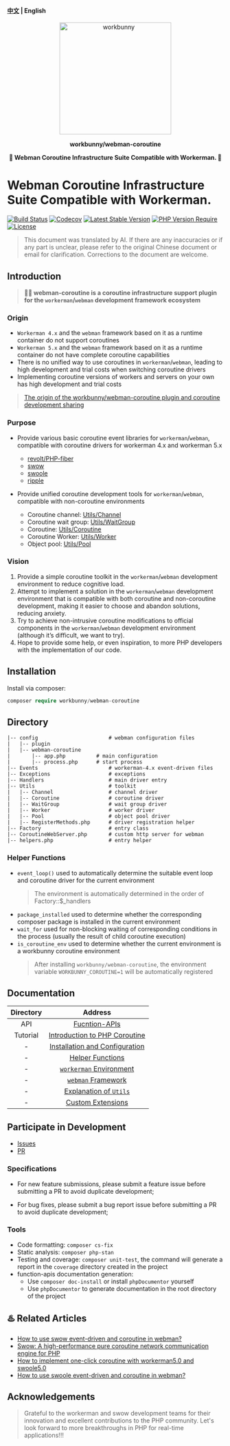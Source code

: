 #### [中文](README.md) | English

<p align="center"><img width="260px" src="https://chaz6chez.cn/images/workbunny-logo.png" alt="workbunny"></p>

**<p align="center">workbunny/webman-coroutine</p>**

**<p align="center">🐇 Webman Coroutine Infrastructure Suite Compatible with Workerman. 🐇</p>**

# Webman Coroutine Infrastructure Suite Compatible with Workerman.

[![Build Status](https://github.com/workbunny//webman-coroutine/actions/workflows/CI.yml/badge.svg)](https://github.com/workbunny//webman-coroutine/actions)
[![Codecov](https://codecov.io/github/workbunny/webman-coroutine/branch/main/graph/badge.svg)](https://codecov.io/github/workbunny/webman-coroutine)
[![Latest Stable Version](https://badgen.net/packagist/v/workbunny//webman-coroutine/latest)](https://github.com/workbunny//webman-coroutine/releases)
[![PHP Version Require](https://badgen.net/packagist/php/workbunny//webman-coroutine)](https://github.com/workbunny//webman-coroutine/blob/main/composer.json)
[![License](https://badgen.net/packagist/license/workbunny//webman-coroutine)](https://github.com/workbunny//webman-coroutine/blob/main/LICENSE)

> This document was translated by AI. 
> If there are any inaccuracies or if any part is unclear, please refer to the original Chinese document or email for clarification. 
> Corrections to the document are welcome.

## Introduction

> **🚀🐇 webman-coroutine is a coroutine infrastructure support plugin for the `workerman`/`webman` development framework ecosystem**

### Origin

- `Workerman 4.x` and the `webman` framework based on it as a runtime container do not support coroutines
- `Workerman 5.x` and the `webman` framework based on it as a runtime container do not have complete coroutine capabilities
- There is no unified way to use coroutines in `workerman`/`webman`, leading to high development and trial costs when switching coroutine drivers
- Implementing coroutine versions of workers and servers on your own has high development and trial costs

> [The origin of the workbunny/webman-coroutine plugin and coroutine development sharing](https://www.workerman.net/a/1769)

### Purpose

- Provide various basic coroutine event libraries for `workerman`/`webman`, compatible with coroutine drivers for workerman 4.x and workerman 5.x
  - [revolt/PHP-fiber](https://github.com/revoltphp/event-loop)
  - [swow](https://github.com/swow/swow)
  - [swoole](https://github.com/swoole/swoole-src)
  - [ripple](https://github.com/cloudtay/ripple)

- Provide unified coroutine development tools for `workerman`/`webman`, compatible with non-coroutine environments
  - Coroutine channel: [Utils/Channel](https://github.com/workbunny/webman-coroutine/tree/main/src/Utils/Channel)
  - Coroutine wait group: [Utils/WaitGroup](https://github.com/workbunny/webman-coroutine/tree/main/src/Utils/WaitGroup)
  - Coroutine: [Utils/Coroutine](https://github.com/workbunny/webman-coroutine/tree/main/src/Utils/Coroutine)
  - Coroutine Worker: [Utils/Worker](https://github.com/workbunny/webman-coroutine/tree/main/src/Utils/Worker)
  - Object pool: [Utils/Pool](https://github.com/workbunny/webman-coroutine/tree/main/src/Utils/Pool)

### Vision

1. Provide a simple coroutine toolkit in the `workerman`/`webman` development environment to reduce cognitive load.
2. Attempt to implement a solution in the `workerman`/`webman` development environment that is compatible with both coroutine and non-coroutine development, making it easier to choose and abandon solutions, reducing anxiety.
3. Try to achieve non-intrusive coroutine modifications to official components in the `workerman`/`webman` development environment (although it’s difficult, we want to try).
4. Hope to provide some help, or even inspiration, to more PHP developers with the implementation of our code.

## Installation

Install via composer:

```php
composer require workbunny/webman-coroutine
```

## Directory

```
|-- config                       # webman configuration files
|   |-- plugin
|   |-- webman-coroutine
|       |-- app.php          # main configuration
|       |-- process.php      # start process
|-- Events                       # workerman-4.x event-driven files
|-- Exceptions                   # exceptions
|-- Handlers                     # main driver entry
|-- Utils                        # toolkit
|   |-- Channel                  # channel driver
|   |-- Coroutine                # coroutine driver
|   |-- WaitGroup                # wait group driver
|   |-- Worker                   # worker driver
|   |-- Pool                     # object pool driver
|   |-- RegisterMethods.php      # driver registration helper
|-- Factory                      # entry class
|-- CoroutineWebServer.php       # custom http server for webman
|-- helpers.php                  # entry helper
```

### Helper Functions

- `event_loop()` used to automatically determine the suitable event loop and coroutine driver for the current environment 
    > The environment is automatically determined in the order of Factory::$_handlers
- `package_installed` used to determine whether the corresponding composer package is installed in the current environment
- `wait_for` used for non-blocking waiting of corresponding conditions in the process (usually the result of child coroutine execution)
- `is_coroutine_env` used to determine whether the current environment is a workbunny coroutine environment 
    > After installing `workbunny/webman-coroutine`, the environment variable `WORKBUNNY_COROUTINE=1` will be automatically registered

## Documentation

| Directory  |                                                    Address                                                     |
|:---:|:--------------------------------------------------------------------------------------------------------------:|
| API |                         [Fucntion-APIs](https://workbunny.github.io/webman-coroutine/)                         |
| Tutorial  | [Introduction to PHP Coroutine](https://github.com/workbunny/webman-coroutine/tree/main/docs/doc/coroutine.md) |
|  -  | [Installation and Configuration](https://github.com/workbunny/webman-coroutine/tree/main/docs/doc/install.md)  |
|  -  |     [Helper Functions](https://github.com/workbunny/webman-coroutine/tree/main/docs/doc/helpers.md)     |
|  -  |    [`workerman` Environment](https://github.com/workbunny/webman-coroutine/tree/main/docs/doc/workerman.md)    |
|  -  |        [`webman` Framework](https://github.com/workbunny/webman-coroutine/tree/main/docs/doc/webman.md)        |
|  -  |     [Explanation of `Utils`](https://github.com/workbunny/webman-coroutine/tree/main/docs/doc/utils-en.md)     |
|  -  |        [Custom Extensions](https://github.com/workbunny/webman-coroutine/tree/main/docs/doc/custom.md)         |

## Participate in Development

- [Issues](https://github.com/workbunny/webman-coroutine/issues)
- [PR](https://github.com/workbunny/webman-coroutine/pulls)

### Specifications

- For new feature submissions, please submit a feature issue before submitting a PR to avoid duplicate development;

- For bug fixes, please submit a bug report issue before submitting a PR to avoid duplicate development;

### Tools

- Code formatting: `composer cs-fix`
- Static analysis: `composer php-stan`
- Testing and coverage: `composer unit-test`, the command will generate a report in the `coverage` directory created in the project
- function-apis documentation generation:
  - Use `composer doc-install` or install `phpDocumentor` yourself
  - Use `phpDocumentor` to generate documentation in the root directory of the project

## ♨️ Related Articles

* [How to use swow event-driven and coroutine in webman?](https://mp.weixin.qq.com/s?__biz=MzUzMDMxNTQ4Nw==&mid=2247496493&idx=1&sn=4ab95befc894d556eac26d405f354a40&chksm=fa51129dcd269b8b61fc5b1a15a9a23b99b61c0780b9a341dfe3733692e85a1bc5e323ee9775#rd)
* [Swow: A high-performance pure coroutine network communication engine for PHP](https://mp.weixin.qq.com/s?__biz=MzUzMDMxNTQ4Nw==&mid=2247496428&idx=1&sn=5f1fef3a49e3ab20ea1fa43242ac8af7&chksm=fa51135ccd269a4aac1255323faeea670238777c37fec6fb6bdef0ead857ba492c1265c03bff#rd)
* [How to implement one-click coroutine with workerman5.0 and swoole5.0](https://mp.weixin.qq.com/s?__biz=MzUzMDMxNTQ4Nw==&mid=2247492324&idx=1&sn=ac697103fe56d6054593ae6d1bdadb93&chksm=fa510354cd268a4298eee50483821fff3ebb52a923a6a67708759ea4c5836649c85700f9ad12#rd)
* [How to use swoole event-driven and coroutine in webman?](https://mp.weixin.qq.com/s?__biz=MzUzMDMxNTQ4Nw==&mid=2247489841&idx=1&sn=52e9a57e511870c68daa2b10b78bf3a2&chksm=fa52f881cd25719782e3162108426a127b80599df80633d5edcf164162a69dc3518a9ec9cd29#rd)

## Acknowledgements
> Grateful to the workerman and swow development teams for their innovation and excellent contributions to the PHP community. Let's look forward to more breakthroughs in PHP for real-time applications!!!